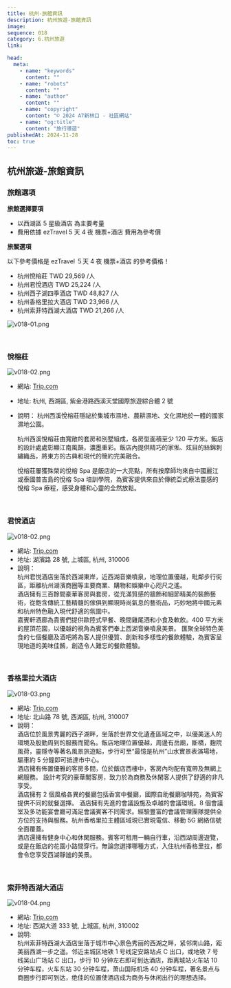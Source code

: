 ```yaml
---
title: 杭州-旅館資訊
description: 杭州旅遊-旅館資訊
image:
sequence: 018
category: 6.杭州旅遊
link:

head:
  meta:
    - name: "keywords"
      content: ""
    - name: "robots"
      content: ""
    - name: "author"
      content: ""
    - name: "copyright"
      content: "© 2024 A7新林口 - 社區網站"
    - name: "og:title"
      content: "旅行導遊"
publishedAt: 2024-11-28
toc: true
---
```


## 杭州旅遊-旅館資訊

### 旅館選項

**旅館選擇要項**

- 以西湖區 5 星級酒店 為主要考量
- 費用依據 ezTravel 5 天 4 夜 機票+酒店 費用為參考價

**旅關選項**

以下參考價格是 ezTravel ５天 4 夜 機票+酒店 的參考價格！

- 杭州悅榕莊 TWD 29,569 /人
- 杭州君悅酒店 TWD 25,224 /人
- 杭州西子湖四季酒店 TWD 48,827 /人
- 杭州香格里拉大酒店 TWD 23,966 /人
- 杭州索菲特西湖大酒店 TWD 21,266 /人

![v018-01.png](/images/travel/v018-01.png)

<br>

### 悅榕莊

![v018-02.png](/images/travel/v018-05.png)

- 網站: <a href="https://www.banyantree.com/cn/china/hangzhou">Trip.com</a>
- 地址: 杭州, 西湖區, 紫金港路西溪天堂國際旅遊綜合體 2 號
- 說明：
  杭州西溪悅榕莊隱祕於集城市濕地、農耕濕地、文化濕地於一體的國家濕地公園。

  杭州西溪悅榕莊由寬敞的套房和別墅組成，各房型面積至少 120 平方米。飯店的設計處處彰顯江南風韻，濃墨重彩。飯店內提供精巧的家俬、炫目的絲錦刺繡織品，將東方的古典和現代的簡約完美融合。

  悅榕莊屢獲殊榮的悅榕 Spa 是飯店的一大亮點，所有按摩師均來自中國麗江或泰國普吉島的悅榕 Spa 培訓學院，為賓客提供來自於傳統亞式療法靈感的悅榕 Spa 療程，感受身體和心靈的全然放鬆。

<br>

### 君悅酒店

![v018-02.png](/images/travel/v018-02.png)

- 網站: <a href="https://www.hyatt.com/grand-hyatt/zh-HK/hangz-grand-hyatt-hangzhou">Trip.com</a>
- 地址: 湖濱路 28 號, 上城區, 杭州, 310006
- 說明：  
  杭州君悦酒店坐落於西湖東岸，近西湖音樂噴泉，地理位置優越，毗鄰步行街區，距離杭州湖濱商圈等主要商業、購物和娛樂中心咫尺之遙。  
  酒店擁有三百餘間豪華客房與套房，從充滿質感的牆飾和細節精美的裝飾藝術，從飽含傳統工藝精髓的傢俱到顯現時尚氣息的藝術品，巧妙地將中國元素和杭州特色融入現代舒適的氛圍中。  
  嘉賓軒酒廊為貴賓們提供歐陸式早餐、晚間雞尾酒和小食及軟飲。400 平方米的屋頂花園，以優越的視角為賓客們奉上西湖音樂噴泉美景。 匯聚全球特色美食的七個餐廳及酒吧將為客人提供優質、創新和多樣性的餐飲體驗，為賓客呈現地道的美味佳餚，創造令人難忘的餐飲體驗。

<br>

### 香格里拉大酒店

![v018-03.png](/images/travel/v018-03.png)

- 網站: <a href="https://www.shangri-la.com/cn/hangzhou/shangrila/">Trip.com</a>
- 地址: 北山路 78 號, 西湖區, 杭州, 310007
- 說明：  
  酒店位於風景秀麗的西子湖畔，坐落於世界文化遺產區域之中，以優美迷人的環境及殷勤周到的服務而聞名。飯店地理位置優越，周邊有岳廟，斷橋，麴院風荷，靈隱寺等著名風景旅遊點，步行可至“最憶是杭州”山水實景表演場地，驅車約 5 分鐘即可抵達市中心。  
  酒店擁有佈置優雅的客房多間，位於飯店西樓中，客房內均配有寬帶及無網上網服務。 設計考究的豪華閣客房，致力於為商務及休閑客人提供了舒適的非凡享受。  
  酒店擁有 2 個風格各異的餐廳包括香宮中餐廳，國際自助餐廳咖啡苑，為賓客提供不同的就餐選擇。
  酒店擁有先進的會議設施及卓越的會議環境。8 個會議室及多功能宴會廳可滿足會議賓客不同需求。經驗豐富的會議管理團隊提供全方位的支持與服務。杭州香格里拉主體區域現已實現電信、移動 5G 網絡信號全面覆蓋。  
  酒店還擁有健身中心和休閑服務。賓客可租用一輛自行車，沿西湖周邊遊覽，或是在飯店的花園小路間穿行。無論您選擇哪種方式，入住杭州香格里拉，都會令您享受西湖靜謐的美景。

<br>

### 索菲特西湖大酒店

![v018-04.png](/images/travel/v018-04.png)

- 網站: <a href="https://sofitel.accor.com/zh/hotels/5554.html">Trip.com</a>
- 地址: 西湖大道 333 號, 上城區, 杭州, 310002
- 說明:  
  杭州索菲特西湖大酒店坐落于城市中心景色秀丽的西湖之畔，紧邻南山路，距美丽西湖一步之遥。邻近主城区地铁 1 号线定安路站点 C 出口，或地铁 7 号线吴山广场站 C 出口，步行 10 分钟左右即可到达酒店，距离城站火车站 10 分钟车程，火车东站 30 分钟车程，萧山国际机场 40 分钟车程，著名景点与商圈步行即可到达，绝佳的位置使酒店成为商务与休闲出行的理想选择。
